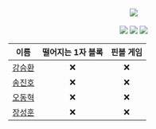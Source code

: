 <div align="center">
    <h1><img src="https://user-images.githubusercontent.com/46666296/133788774-1bba4108-db05-4d35-88ac-e355f29040a0.png"/></h1>

  <img src="https://img.shields.io/badge/c++-%2300599C.svg?style=for-the-badge&logo=c%2B%2B&logoColor=white"/>
  <img src="https://img.shields.io/badge/java-%23ED8B00.svg?style=for-the-badge&logo=java&logoColor=white"/>
  <img src="https://img.shields.io/badge/python-3670A0?style=for-the-badge&logo=python&logoColor=ffdd54"/>

|                    이름                    | 떨어지는 1자 블록 | 핀볼 게임 |
|:------------------------------------------:|:---------------:|:---------:|
| [강승환](https://github.com/kangshwan)     |        ❌       |     ❌    | 
| [송진호](https://github.com/sth4881)       |        ❌       |     ❌    |
| [오동혁](https://github.com/97DongHyeokOH) |        ❌       |     ❌    |
| [장성훈](https://github.com/jsh9611)       |        ❌       |     ❌    |
</div>